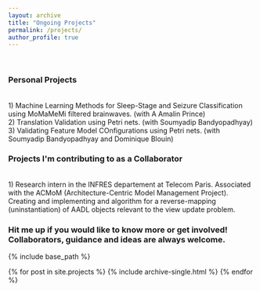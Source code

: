 ```yaml
---
layout: archive
title: "Ongoing Projects"
permalink: /projects/
author_profile: true
---
```

<br/>

### Personal Projects

<br/>
1) Machine Learning Methods for Sleep-Stage and Seizure Classification using MoMaMeMi filtered brainwaves. 
(with A Amalin Prince)

<br/>
2) Translation Validation using Petri nets. 
(with Soumyadip Bandyopadhyay)

<br/>
3) Validating Feature Model COnfigurations using Petri nets. 
(with Soumyadip Bandyopadhyay and Dominique Blouin)


### Projects I'm contributing to as a Collaborator

<br/>
1) Research intern in the INFRES departement at Telecom Paris. Associated with the ACMoM (Architecture-Centric Model Management Project). Creating and implementing and algorithm for a reverse-mapping (uninstantiation) of AADL objects relevant to the view update problem.

<br/>

### Hit me up if you would like to know more or get involved! Collaborators, guidance and ideas are always welcome.


{% include base_path %}

{% for post in site.projects %}
  {% include archive-single.html %}
{% endfor %}

